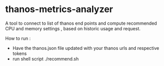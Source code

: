 # thanos-metrics-analyzer

A tool to connect to list of thanos end points and compute recommended CPU and memory settings , based on historic usage and request.

How to run :
   - Have the thanos.json file updated with your thanos urls and respective tokens
   - run shell script ./recommend.sh
